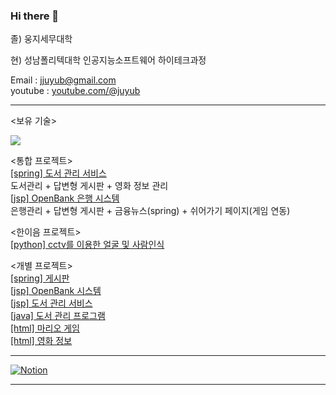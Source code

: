 ### Hi there 👋

졸) 웅지세무대학

현) 성남폴리텍대학 인공지능소프트웨어 하이테크과정

Email : jjuyub@gmail.com <br>
youtube : <a href="https://youtube.com/@juyub">youtube.com/@juyub</a>

<hr>

<보유 기술> <br>

<img src="https://github.com/juyub/juyub/assets/126839881/c91a0ad8-f466-4019-9f01-1da06d646fee" />
<!--
<img src="https://github.com/juyub/juyub/assets/126839881/9c0f935e-1a59-4f05-8833-2416c99fbea5" /> 
-->
<br>

<통합 프로젝트> <br>
<a href="https://github.com/juyub/sp_JooLib">[spring] 도서 관리 서비스</a> <br>
 도서관리 + 답변형 게시판 + 영화 정보 관리 <br>
<a href="https://github.com/juyub/tp-JooBank">[jsp] OpenBank 은행 시스템</a> <br>
 은행관리 + 답변형 게시판 + 금융뉴스(spring) + 쉬어가기 페이지(게임 연동) <br>

<한이음 프로젝트><br>
<a href="https://github.com/juyub/jy_hanium">[python] cctv를 이용한 얼굴 및 사람인식</a>

<개별 프로젝트> <br>
<a href="https://github.com/juyub/JooBoard">[spring] 게시판</a> <br>
<a href="https://github.com/juyub/JooBank">[jsp] OpenBank 시스템</a> <br>
<a href="https://github.com/juyub/JooLib">[jsp] 도서 관리 서비스</a> <br>
<a href="https://github.com/juyub/BookM_TTT">[java] 도서 관리 프로그램</a> <br>
<a href="https://github.com/juyub/web-basic">[html] 마리오 게임</a> <br>
<a href="https://github.com/juyub/movieInfo">[html] 영화 정보</a>

<hr>

<a href="https://helpful-budget-5ec.notion.site/6281a7bdbc704edfb1dfb05dd78ddb2c" target="blank">![Notion](https://img.shields.io/badge/Notion-%23000000.svg?style=for-the-badge&logo=notion&logoColor=white)</a>

<hr>



<!--
<a href="https://juyub.github.io/web-basic/Mario/mario.html" target="blank">마리오게임</a>

<!--
**juyub/juyub** is a ✨ _special_ ✨ repository because its `README.md` (this file) appears on your GitHub profile.

Here are some ideas to get you started:

- 🔭 I’m currently working on ...
- 🌱 I’m currently learning ...
- 👯 I’m looking to collaborate on ...
- 🤔 I’m looking for help with ...
- 💬 Ask me about ...
- 📫 How to reach me: ...
- 😄 Pronouns: ...
- ⚡ Fun fact: ...
-->
